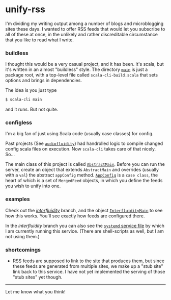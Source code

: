 # unify-rss

I'm dividing my writing output among a number of blogs
and microblogging sites these days. I wanted to offer
RSS feeds that would let you subscribe to all of these at
once, in the unlikely and rather discreditable circumstance
that you like to read what I write.

### buildless

I thought this would be a very casual project, and it has been.
It's scala, but it's written in an almost "buildless" style.
The directory [`main`](https://github.com/swaldman/unify-rss/tree/main/main)
is just a package root, with a top-level file called `scala-cli-build.scala`
that sets options and brings in dependencies.

The idea is you just type

```bash
$ scala-cli main
```

and it runs. But not quite.

### configless

I'm a big fan of just using Scala code (usually case classes)
for config.

Past projects (See [`audiofluidity`](https://github.com/swaldman/audiofluidity-rss))
had handrolled logic to compile changed config scala files on execution.
Now `scala-cli` takes care of that nicely. So...

The main class of this project is called [`AbstractMain`](https://github.com/swaldman/unify-rss/blob/main/main/com/mchange/unifyrss/AbstractMain.scala).
Before you can run the server, create an object that extends
`AbstractMain` and overrides (usually with a `val`) the abstract `appConfig` method.
[`AppConfig`](https://github.com/swaldman/unify-rss/blob/main/main/com/mchange/unifyrss/config.scala) is a `case class`, the heart of which is a set of
`MergedFeed` objects, in which you define the feeds you wish to unify into one.

### examples

Check out the [_interfluidity_](https://github.com/swaldman/unify-rss/tree/interfluidity)
branch, and the object [`InterfluidityMain`](https://github.com/swaldman/unify-rss/blob/interfluidity/main/InterfluidityMain.scala) to see how this works.
You'll see exactly how feeds are configured there.

In the _interfluidity_ branch you can also see the [`systemd` service file](https://github.com/swaldman/unify-rss/blob/interfluidity/unify-rss.service)
by which I am currently running this service. (There are shell-scripts as well,
but I am not using them.)

### shortcomings

* RSS feeds are supposed to link to the site that produces them, but since these feeds
are generated from multiple sites, we make up a "stub site" link back to this service.
I have not yet implemented the serving of those "stub sites" yet though.

---

Let me know what you think!

